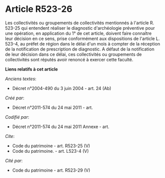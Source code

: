 # Article R523-26

Les collectivités ou groupements de collectivités mentionnés à l'article R. 523-25 qui entendent réaliser le diagnostic
d'archéologie préventive pour une opération, en application du 1° de cet article, doivent faire connaître leur décision en ce
sens, prise conformément aux dispositions de l'article L. 523-4, au préfet de région dans le délai d'un mois à compter de la
réception de la notification de prescription de diagnostic. A défaut de la notification de leur décision dans ce délai, ces
collectivités ou groupements de collectivités sont réputés avoir renoncé à exercer cette faculté.

**Liens relatifs à cet article**

_Anciens textes_:

  - Décret n°2004-490 du 3 juin 2004 - art. 24 (Ab)

_Créé par_:

  - Décret n°2011-574 du 24 mai 2011  - art.

_Codifié par_:

  - Décret n°2011-574 du 24 mai 2011 Annexe - art.

_Cite_:

  - Code du patrimoine - art. R523-25 (V)
  - Code du patrimoine. - art. L523-4 (V)

_Cité par_:

  - Code du patrimoine - art. R523-29 (V)
